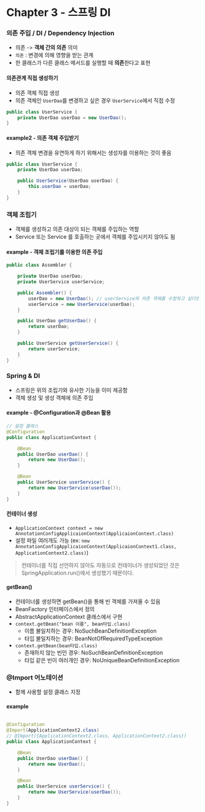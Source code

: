 # Chapter 3 - 스프링 DI

### 의존 주입 / DI / Dependency Injection

 - 의존 -> **객체 간의 의존** 의미
 - `의존` : 변경에 의해 영향을 받는 관계
 - 한 클래스가 다른 클래스 메서드를 실행할 때 **의존**한다고 표현

 #### 의존관계 직접 생성하기

  
- 의존 객체 직접 생성
- 의존 객체인 `UserDao`를 변경하고 싶은 경우 `UserService`에서 직접 수정

```java
public class UserService {
    private UserDao userDao = new UserDao();
}
```

#### example2 - 의존 객체 주입받기

- 의존 객체 변경을 유연하게 하기 위해서는 생성자를 이용하는 것이 좋음

```java
public class UserService {
    private UserDao userDao;

    public UserService(UserDao userDao) {
        this.userDao = userDao;
    }
}
```

### 객체 조립기

- 객체를 생성하고 의존 대상이 되는 객체를 주입하는 역할
- Service 또는 Service 를 호출하는 곳에서 객체를 주입시키지 않아도 됨

#### example - 객체 조립기를 이용한 의존 주입

```java
public class Assembler {

    private UserDao userDao;
    private UserService userService;

    public Assembler() {
        userDao = new UserDao(); // userService의 의존 객체를 수정하고 싶다면 요 부분만 수정하면 된다.
        userService = new UserService(userDao);
    }

    public UserDao getUserDao() {
        return userDao;
    }

    public UserService getUserService() {
        return userService;
    }
}
```

### Spring & DI

- 스프링은 위의 조립기와 유사한 기능을 이미 제공함
- 객체 생성 및 생성 객체에 의존 주입

#### example - @Configuration과 @Bean 활용

```java
// 설정 클래스
@Configuration
public class ApplicationContext {

    @Bean
    public UserDao userDao() {
        return new UserDao();
    }

    @Bean
    public UserService userService() {
        return new UserService(userDao());
    }
}
```

#### 컨테이너 생성

- `ApplicationContext context = new AnnotationConfigApplicaionContext(ApplicaionContext.class)`
- 설정 파일 여러개도 가능 (ex: `new AnnotationConfigApplicaionContext(ApplicaionContext1.class, ApplicationContext2.class)`)

> 컨테이너를 직접 선언하지 않아도 자동으로 컨테이너가 생성되었던 것은 SpringApplication.run()에서 생성했기 때문이다.  

#### getBean()

- 컨테이너를 생성하면 getBean()을 통해 빈 객체를 가져올 수 있음
- BeanFactory 인터페이스에서 정의
- AbstractApplicationContext 클래스에서 구현
- `context.getBean("bean 이름", bean타입.class)`
    - 이름 불일치하는 경우: NoSuchBeanDefinitionException
    - 타입 불일치하는 경우: BeanNotOfRequiredTypeException
- `context.getBean(bean타입.class)`
    - 존재하지 않는 빈인 경우: NoSuchBeanDefinitionException
    - 타입 같은 빈이 여러개인 경우: NoUniqueBeanDefinitionException

### @Import 어노테이션

- 함께 사용할 설정 클래스 지정

#### example

```java

@Configuration
@Import(ApplicationContext2.class)
// @Import({ApplicationContext2.class, ApplicationContext2.class})
public class ApplicationContext {

    @Bean
    public UserDao userDao() {
        return new UserDao();
    }

    @Bean
    public UserService userService() {
        return new UserService(userDao());
    }
}
```